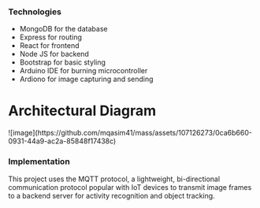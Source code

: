 <h3> Technologies </h3>
<ul>
  <li> MongoDB for the database </li>
  <li> Express for routing </li>
  <li> React for frontend </li>
  <li> Node JS for backend </li>
  <li> Bootstrap for basic styling</li>
  <li> Arduino IDE for burning microcontroller </li>
  <li> Ardiono for image capturing and sending </li>
</ul>

<h1> Architectural Diagram </h1>
![image](https://github.com/mqasim41/mass/assets/107126273/0ca6b660-0931-44a9-ac2a-85848f17438c)

<h3> Implementation </h3>
This project uses the MQTT protocol, a lightweight, bi-directional communication protocol popular with IoT devices to transmit image frames to a backend server for activity recognition and object tracking.







